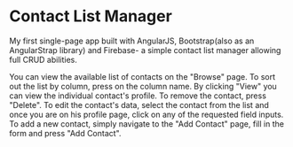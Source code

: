 # Contact List Manager
My first single-page app built with AngularJS, Bootstrap(also as an AngularStrap library) and Firebase- a simple contact list manager allowing full CRUD abilities. 



You can view the available list of contacts on the "Browse" page. To sort out the list by column, press on the column name.
By clicking "View" you can view the individual contact's profile. To remove the contact, press "Delete".
To edit the contact's data, select the contact from the list and once you are on his profile page, click on any of the requested field inputs.
To add a new contact, simply navigate to the "Add Contact" page, fill in the form and press "Add Contact".
